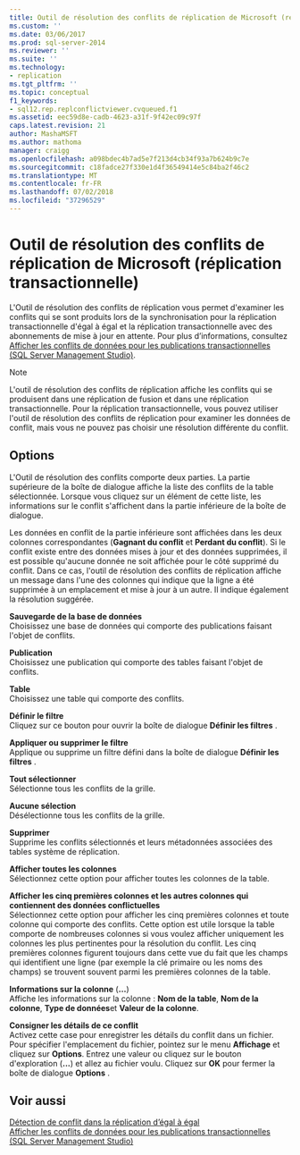 ```yaml
---
title: Outil de résolution des conflits de réplication de Microsoft (réplication transactionnelle) | Microsoft Docs
ms.custom: ''
ms.date: 03/06/2017
ms.prod: sql-server-2014
ms.reviewer: ''
ms.suite: ''
ms.technology:
- replication
ms.tgt_pltfrm: ''
ms.topic: conceptual
f1_keywords:
- sql12.rep.replconflictviewer.cvqueued.f1
ms.assetid: eec59d8e-cadb-4623-a31f-9f42ec09c97f
caps.latest.revision: 21
author: MashaMSFT
ms.author: mathoma
manager: craigg
ms.openlocfilehash: a098bdec4b7ad5e7f213d4cb34f93a7b624b9c7e
ms.sourcegitcommit: c18fadce27f330e1d4f36549414e5c84ba2f46c2
ms.translationtype: MT
ms.contentlocale: fr-FR
ms.lasthandoff: 07/02/2018
ms.locfileid: "37296529"
---
```

# <a name="microsoft-replication-conflict-viewer-transactional-replication"></a>Outil de résolution des conflits de réplication de Microsoft (réplication transactionnelle)
  L'Outil de résolution des conflits de réplication vous permet d'examiner les conflits qui se sont produits lors de la synchronisation pour la réplication transactionnelle d'égal à égal et la réplication transactionnelle avec des abonnements de mise à jour en attente. Pour plus d’informations, consultez [Afficher les conflits de données pour les publications transactionnelles &#40;SQL Server Management Studio&#41;](view-data-conflicts-for-transactional-publications-sql-server-management-studio.md).  
  
> [!NOTE]  
>  L'outil de résolution des conflits de réplication affiche les conflits qui se produisent dans une réplication de fusion et dans une réplication transactionnelle. Pour la réplication transactionnelle, vous pouvez utiliser l'outil de résolution des conflits de réplication pour examiner les données de conflit, mais vous ne pouvez pas choisir une résolution différente du conflit.  
  
## <a name="options"></a>Options  
 L'Outil de résolution des conflits comporte deux parties. La partie supérieure de la boîte de dialogue affiche la liste des conflits de la table sélectionnée. Lorsque vous cliquez sur un élément de cette liste, les informations sur le conflit s'affichent dans la partie inférieure de la boîte de dialogue.  
  
 Les données en conflit de la partie inférieure sont affichées dans les deux colonnes correspondantes (**Gagnant du conflit** et **Perdant du conflit**). Si le conflit existe entre des données mises à jour et des données supprimées, il est possible qu'aucune donnée ne soit affichée pour le côté supprimé du conflit. Dans ce cas, l'outil de résolution des conflits de réplication affiche un message dans l'une des colonnes qui indique que la ligne a été supprimée à un emplacement et mise à jour à un autre. Il indique également la résolution suggérée.  
  
 **Sauvegarde de la base de données**  
 Choisissez une base de données qui comporte des publications faisant l'objet de conflits.  
  
 **Publication**  
 Choisissez une publication qui comporte des tables faisant l'objet de conflits.  
  
 **Table**  
 Choisissez une table qui comporte des conflits.  
  
 **Définir le filtre**  
 Cliquez sur ce bouton pour ouvrir la boîte de dialogue **Définir les filtres** .  
  
 **Appliquer ou supprimer le filtre**  
 Applique ou supprime un filtre défini dans la boîte de dialogue **Définir les filtres** .  
  
 **Tout sélectionner**  
 Sélectionne tous les conflits de la grille.  
  
 **Aucune sélection**  
 Désélectionne tous les conflits de la grille.  
  
 **Supprimer**  
 Supprime les conflits sélectionnés et leurs métadonnées associées des tables système de réplication.  
  
 **Afficher toutes les colonnes**  
 Sélectionnez cette option pour afficher toutes les colonnes de la table.  
  
 **Afficher les cinq premières colonnes et les autres colonnes qui contiennent des données conflictuelles**  
 Sélectionnez cette option pour afficher les cinq premières colonnes et toute colonne qui comporte des conflits. Cette option est utile lorsque la table comporte de nombreuses colonnes si vous voulez afficher uniquement les colonnes les plus pertinentes pour la résolution du conflit. Les cinq premières colonnes figurent toujours dans cette vue du fait que les champs qui identifient une ligne (par exemple la clé primaire ou les noms des champs) se trouvent souvent parmi les premières colonnes de la table.  
  
 **Informations sur la colonne** (**…**)  
 Affiche les informations sur la colonne : **Nom de la table**, **Nom de la colonne**, **Type de données**et **Valeur de la colonne**.  
  
 **Consigner les détails de ce conflit**  
 Activez cette case pour enregistrer les détails du conflit dans un fichier. Pour spécifier l'emplacement du fichier, pointez sur le menu **Affichage** et cliquez sur **Options**. Entrez une valeur ou cliquez sur le bouton d'exploration (**...**) et allez au fichier voulu. Cliquez sur **OK** pour fermer la boîte de dialogue **Options** .  
  
## <a name="see-also"></a>Voir aussi  
 [Détection de conflit dans la réplication d’égal à égal](transactional/peer-to-peer-conflict-detection-in-peer-to-peer-replication.md)   
 [Afficher les conflits de données pour les publications transactionnelles &#40;SQL Server Management Studio&#41;](view-data-conflicts-for-transactional-publications-sql-server-management-studio.md)  
  
  

